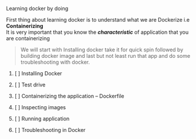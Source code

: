 Learning docker by doing 

First thing about learning docker is to understand what we are Dockerize i.e **Containerizing**   
It is very important that you know the ***characteristic*** of application that you are containerizing

> We will start with Installing docker take it for quick spin followed by building docker image and last but not least 
run that app and do some troubleshooting with docker.


1. [ ] Installing Docker  

1. [ ] Test drive 

1. [ ] Containerizing the application – Dockerfile 

1. [ ] Inspecting images

1. [ ] Running application

1. [ ] Troubleshooting in Docker


